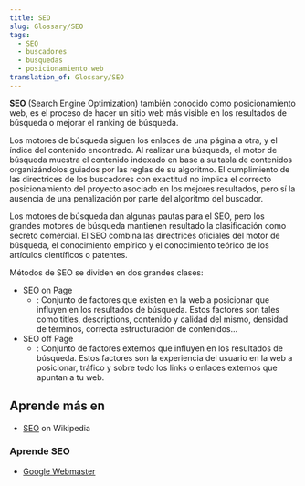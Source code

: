 ```yaml
---
title: SEO
slug: Glossary/SEO
tags:
  - SEO
  - buscadores
  - busquedas
  - posicionamiento web
translation_of: Glossary/SEO
---
```


**SEO** (Search Engine Optimization) también conocido como posicionamiento web, es el proceso de hacer un sitio web más visible en los resultados de búsqueda o mejorar el ranking de búsqueda.

Los motores de búsqueda siguen los enlaces de una página a otra, y el índice del contenido encontrado. Al realizar una búsqueda, el motor de búsqueda muestra el contenido indexado en base a su tabla de contenidos organizándolos guiados por las reglas de su algoritmo. El cumplimiento de las directrices de los buscadores con exactitud no implica el correcto posicionamiento del proyecto asociado en los mejores resultados, pero sí la ausencia de una penalización por parte del algoritmo del buscador.

Los motores de búsqueda dan algunas pautas para el SEO, pero los grandes motores de búsqueda mantienen resultado la clasificación como secreto comercial. El SEO combina las directrices oficiales del motor de búsqueda, el conocimiento empírico y el conocimiento teórico de los artículos científicos o patentes.

Métodos de SEO se dividen en dos grandes clases:

- SEO on Page
  - : Conjunto de factores que existen en la web a posicionar que influyen en los resultados de búsqueda. Estos factores son tales como titles, descriptions, contenido y calidad del mismo, densidad de términos, correcta estructuración de contenidos...
- SEO off Page
  - : Conjunto de factores externos que influyen en los resultados de búsqueda. Estos factores son la experiencia del usuario en la web a posicionar, tráfico y sobre todo los links o enlaces externos que apuntan a tu web.

## Aprende más en

- [SEO](https://es.wikipedia.org/wiki/SEO) on Wikipedia

### Aprende SEO

- [Google Webmaster](https://static.googleusercontent.com/media/www.google.com/es//intl/es/webmasters/docs/guia_optimizacion_motores_busqueda.pdf)
